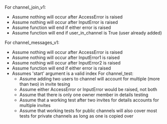 For channel_join_v1:
- Assume nothing will occur after AccessError is raised
- Assume nothing will occur after InputError is raised
- Assume function will end if either error is raised
- Assume function will end if user_in_channel is True (user already added)

For channel_messages_v1:
- Assume nothing will occur after AccessError is raised
- Assume nothing will occur after InputError1 is raised
- Assume nothing will occur after InputError2 is raised
- Assume function will end if either error is raised
- Assumes 'start' argument is a valid index
For channel_test:
    - Assume adding two users to channel will account for multiple (more than two) in invite tesing 
    - Assume either AccessError or InputError would be raised, not both
    - Assume that there is only one owner member in details testing
    - Assume that a working test after two invites for details accounts for multiple invites 
    - Assume that working tests for public channels will also cover most tests for private channels as long as
      one is copied over
